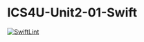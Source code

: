 # ICS4U-Unit2-01-Swift
[![SwiftLint](https://github.com/Ryan-ChungKamChung/ICS4U-Unit2-01-Swift/workflows/SwiftLint/badge.svg)](https://github.com/Ryan-ChungKamChung/ICS4U-Unit2-01-Swift/actions)

